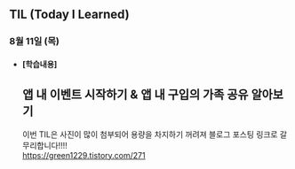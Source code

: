 ## TIL (Today I Learned)

### 8월 11일 (목)   

- #### [학습내용] 
  ## 앱 내 이벤트 시작하기 & 앱 내 구입의 가족 공유 알아보기
  이번 TIL은 사진이 많이 첨부되어 용량을 차지하기 꺼려져 블로그 포스팅 링크로 갈무리합니다!!!!            
  https://green1229.tistory.com/271
